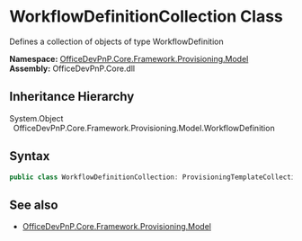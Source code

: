 # WorkflowDefinitionCollection Class
 Defines a collection of objects of type WorkflowDefinition   

**Namespace:** [OfficeDevPnP.Core.Framework.Provisioning.Model](OfficeDevPnP.Core.Framework.Provisioning.Model.md)  
**Assembly:** OfficeDevPnP.Core.dll  
## Inheritance Hierarchy
System.Object  
&ensp;OfficeDevPnP.Core.Framework.Provisioning.Model.WorkflowDefinition  
## Syntax
```C#
public class WorkflowDefinitionCollection: ProvisioningTemplateCollection<WorkflowDefinition>
```
## See also
- [OfficeDevPnP.Core.Framework.Provisioning.Model](OfficeDevPnP.Core.Framework.Provisioning.Model.md)
